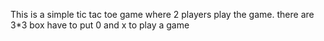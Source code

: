This is a simple tic tac toe game where 2 players play the game.
there are 3*3 box have to put 0 and x to play a game
